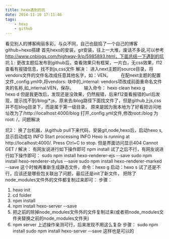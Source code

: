 ```yaml
---
title: hexo遇到的坑
date: 2014-11-10 17:11:46
tags:
    - hexo
    - github
---
```

看见别人的博客绚丽多彩，与众不同，自己也鼓捣了一个自己的博客
github+hexo搭建
首先hexo的安装，git安装，往上一大堆，废话不多说,可以参考　http://www.cnblogs.com/highway-9/p/5985893.html，下面总结一下遇到的坑
坑１:
更改主题后发布到github后，查看效果只有框架，一片白，无css效果，f12查看有报错信息，找不到js,css文件
解决：
进入next主题的source目录，将vendors文件的文件名改成任意其他名字，如：VEN。
　　在配next主题的配置文件_config.yml中,将vendors: 块中的_internal: vendors项改成前面重命名文件夹的名称,如_internal:VEN，保存。
　　输入命令：
        hexo clean 
        hexo g  
        hexo d
但是我更改后，发现还是没效果，仍然报错，后来f12查看报错的url后发现，提示找不到/blog/*.js，原来去/blog路径下面找文件了，但是github上js,css并不在blog目录下，而是属于第一级目录，
原来是因为我本地为了好看把访问地址改为了/http://localhost:4000/blog
打开_config.yml文件,修改root:/blog 为 root: /，问题解决

坑2：
换了台机器，从github pull下来代码，安装git,node,hexo后，启动hexo s,显示启动成功
INFO  Start processing
INFO  Hexo is running at http://localhost:4000/. Press Ctrl+C to stop.
但是界面访问显示404  Cannot GET /
解决：
有网友说进行如下操作即可
npm install
试了之后不行，有网友说进行如下操作即可：
sudo npm install hexo-renderer-ejs --save
sudo npm install hexo-renderer-stylus --save
sudo npm install hexo-renderer-marked --save
这个时候再重新生成静态文件，命令：hexo g 启动：hexo s
试了还是不行，应该还是哪些包关联出了问题，最后还是init了新文件，
把除了node_modules文件外的文件都复制过来即可：
步骤：
1. hexo init <folder>
2. cd folder
3. npm install
4. npm install hexo-server --save
5. 把之前的除掉node_modules文件外的文件复制过来(或者把node_modules文件夹替换之前的node_modules文件夹)
6. npm server
上述操作亲测可行，后来发现不用这么复杂
步骤：
sudo npm install
sudo npm install hexo-server --save
这样也是可以的



